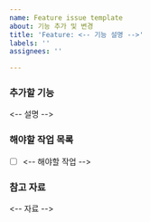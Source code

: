 ```yaml
---
name: Feature issue template
about: 기능 추가 및 변경
title: 'Feature: <-- 기능 설명 -->'
labels: ''
assignees: ''

---
```


### 추가할 기능
<-- 설명 -->

### 해야할 작업 목록
- [ ]  <-- 해야할 작업 -->

### 참고 자료
<-- 자료 -->
